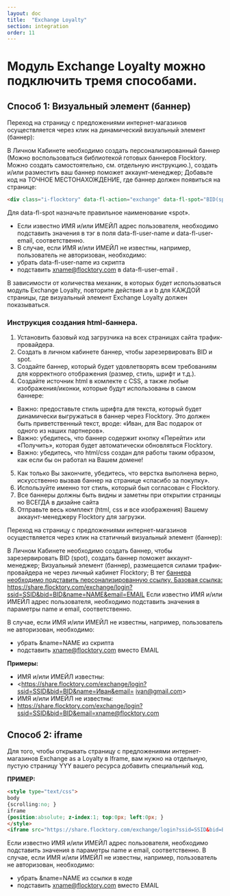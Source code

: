 ```yaml
---
layout: doc
title:  "Exchange Loyalty"
section: integration
order: 11
---
```



Модуль Exchange Loyalty можно подключить тремя способами.
=====================

## Способ 1: Визуальный элемент (баннер)

Переход на страницу с предложениями интернет-магазинов осуществляется через клик на динамический визуальный элемент (баннер):

В Личном Кабинете необходимо создать персонализированный баннер (Можно воспользоваться библиотекой готовых баннеров Flocktory. Можно создать самостоятельно, см. отдельную инструкцию.), создать и/или разместить ваш баннер поможет аккаунт-менеджер;
Добавьте код на ТОЧНОЕ МЕСТОНАХОЖДЕНИЕ, где баннер должен появиться на странице:

```html
<div class="i-flocktory" data-fl-action="exchange" data-fl-spot="BID(spot name)" data-fl-user-name="NAME" data-fl-user-email="EMAIL"></div>
```

 Для  data-fl-spot назначьте правильное наименование «spot».
* Если известно ИМЯ и/или ИМЕЙЛ адрес пользователя, необходимо подставить значения в тэг в поля data-fl-user-name и data-fl-user-email, соответственно.
* В случае, если ИМЯ и/или ИМЕЙЛ не известны, например, пользователь не авторизован, необходимо:
* убрать data-fl-user-name из скрипта
* подставить xname@flocktory.com в data-fl-user-email .

В зависимости от количества механик, в которых будет использоваться модуль Exchange Loyalty, повторите действия a и b для КАЖДОЙ страницы, 
где визуальный элемент Exchange Loyalty должен показываться.


### Инструкция создания html-баннера.

1. Установить базовый код загрузчика на всех страницах сайта трафик-провайдера.
2. Создать в личном кабинете баннер, чтобы зарезервировать BID и spot.
3. Создайте баннер, который будет удовлетворять всем требованиям для корректного отображения (размер, стиль, шрифт и т.д.).
4. Создайте источник html в комлекте с CSS, а также любые изображения/иконки, которые будут использованы в самом баннере:
 * Важно: предоставьте стиль шрифта для текста, который будет динамически выгружаться в баннер через Flocktory. Это должен быть приветственный текст, вроде: «Иван, для Вас подарок от одного из наших партнеров».
 * Важно: убедитесь, что баннер содержит кнопку «Перейти» или «Получить», которая будет автоматически обновляться Flocktory.
 * Важно: убедитесь, что html/css создан для работы таким образом, как если бы он работал на Вашем домене!
5. Как только Вы закончите, убедитесь, что верстка выполнена верно, искусственно вызвав баннер на странице «спасибо за покупку».
6. Используйте именно тот стиль, который был согласован с Flocktory.
7. Все баннеры должны быть видны и заметны при открытии страницы но ВСЕГДА в дизайне сайта
8. Отправьте весь комплект (html, css и все изображения) Вашему аккаунт-менеджеру Flocktory для загрузки.

Переход на страницу с предложениями интернет-магазинов осуществляется через клик на статичный визуальный элемент (баннер):

В Личном Кабинете необходимо создать баннер, чтобы зарезервировать BID (spot), создать баннер поможет аккаунт-менеджер;
Визуальный элемент (баннер), размещается силами трафик-провайдера не через личный кабинет Flocktory;
В тег <a href=”URL”> баннера необходимо подставить персонализированную ссылку.
Базовая ссылка:
<https://share.flocktory.com/exchange/login?ssid=SSID&bid=BID&name=NAME&email=EMAIL>
Если известно ИМЯ и/или ИМЕЙЛ адрес пользователя, необходимо подставить значения в параметры name и email, соответственно.

В случае, если ИМЯ и/или ИМЕЙЛ не известны, например, пользователь не авторизован, необходимо:
* убрать &name=NAME из скрипта
* подставить xname@flocktory.com вместо EMAIL

**Примеры:**
* ИМЯ и/или ИМЕЙЛ известны:
* <https://share.flocktory.com/exchange/login?ssid=SSID&bid=BID&name=Иван&email= ivan@gmail.com>
* ИМЯ и/или ИМЕЙЛ не известны:
* <https://share.flocktory.com/exchange/login?ssid=SSID&bid=BID&email=xname@flocktory.com>

## Способ 2:  iframe

Для того, чтобы открывать страницу с предложениями интернет-магазинов Еxchange as a Loyalty в Iframe, вам нужно на отдельную, пустую страницу YYY вашего ресурса добавить специальный код. 

**ПРИМЕР:**
```html
<style type="text/css">
body
{scrolling:no; }
iframe
{position:absolute; z-index:1; top:0px; left:0px; }
</style>
<iframe src="https://share.flocktory.com/exchange/login?ssid=SSID&bid=BID&email=EMAIL&name=NAME" height="100%" width="100%" frameborder="0"></iframe> 
```

Если известно ИМЯ и/или ИМЕЙЛ адрес пользователя, необходимо подставить значения в параметры name и email, соответственно.
В случае, если ИМЯ и/или ИМЕЙЛ не известны, например, пользователь не авторизован, необходимо:
* убрать &name=NAME из ссылки в коде
* подставить xname@flocktory.com вместо EMAIL

